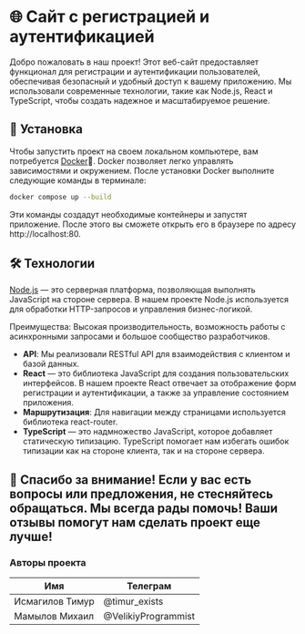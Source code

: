 # 🌐 Сайт с регистрацией и аутентификацией

Добро пожаловать в наш проект! Этот веб-сайт предоставляет функционал для регистрации и аутентификации пользователей, обеспечивая безопасный и удобный доступ к вашему приложению. Мы использовали современные технологии, такие как Node.js, React и TypeScript, чтобы создать надежное и масштабируемое решение.

## 🚀 Установка

Чтобы запустить проект на своем локальном компьютере, вам потребуется [Docker](https://www.docker.com/)🐳. Docker позволяет легко управлять зависимостями и окружением. После установки Docker выполните следующие команды в терминале:

```bash
docker compose up --build
```
Эти команды создадут необходимые контейнеры и запустят приложение. После этого вы сможете открыть его в браузере по адресу http://localhost:80.

## 🛠️ Технологии
[Node.js](https://nodejs.org/en) — это серверная платформа, позволяющая выполнять JavaScript на стороне сервера. В нашем проекте Node.js используется для обработки HTTP-запросов и управления бизнес-логикой.

Преимущества: Высокая производительность, возможность работы с асинхронными запросами и большое сообщество разработчиков.
- **API**: Мы реализовали RESTful API для взаимодействия с клиентом и базой данных.
- **React** — это библиотека JavaScript для создания пользовательских интерфейсов. В нашем проекте React отвечает за отображение форм регистрации и аутентификации, а также за управление состоянием приложения.
- **Маршрутизация**: Для навигации между страницами используется библиотека react-router.
- **TypeScript** — это надмножество JavaScript, которое добавляет статическую типизацию. TypeScript помогает нам избегать ошибок типизации как на стороне клиента, так и на стороне сервера.

## 💬 Спасибо за внимание! Если у вас есть вопросы или предложения, не стесняйтесь обращаться. Мы всегда рады помочь! Ваши отзывы помогут нам сделать проект еще лучше!

### Авторы проекта

| Имя | Телеграм |
|----------|----------|
| Исмагилов Тимур | @timur_exists |
| Мамылов Михаил | @VelikiyProgrammist |
